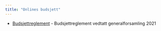 ```yaml
---
title: "Onlines budsjett"
---
```


- [Budsjettreglement](https://online.ntnu.no/wiki/online/info/innsikt-og-interface/onlines-fond/budsjett/budsjettreglement) - Budsjettreglement vedtatt generalforsamling 2021